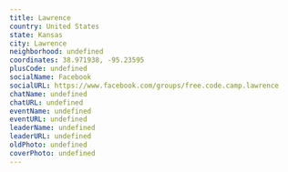 ```yaml
---
title: Lawrence
country: United States
state: Kansas
city: Lawrence
neighborhood: undefined
coordinates: 38.971938, -95.23595
plusCode: undefined
socialName: Facebook
socialURL: https://www.facebook.com/groups/free.code.camp.lawrence
chatName: undefined
chatURL: undefined
eventName: undefined
eventURL: undefined
leaderName: undefined
leaderURL: undefined
oldPhoto: undefined
coverPhoto: undefined
---
```

